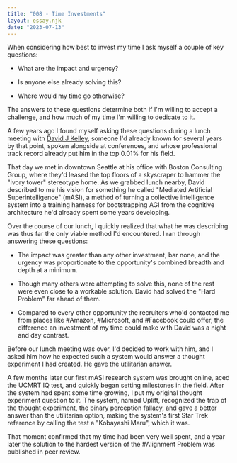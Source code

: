 ```yaml
---
title: "008 - Time Investments"
layout: essay.njk
date: "2023-07-13"
---
```


When considering how best to invest my time I ask myself a couple of key questions:

- What are the impact and urgency?

- Is anyone else already solving this?

- Where would my time go otherwise?

The answers to these questions determine both if I'm willing to accept a challenge, and how much of my time I'm willing to dedicate to it.

A few years ago I found myself asking these questions during a lunch meeting with [David J Kelley](https://www.linkedin.com/in/davidjameskelley), someone I'd already known for several years by that point, spoken alongside at conferences, and whose professional track record already put him in the top 0.01% for his field.

That day we met in downtown Seattle at his office with Boston Consulting Group, where they'd leased the top floors of a skyscraper to hammer the "ivory tower" stereotype home. As we grabbed lunch nearby, David described to me his vision for something he called "Mediated Artificial Superintelligence" (mASI), a method of turning a collective intelligence system into a training harness for bootstrapping AGI from the cognitive architecture he'd already spent some years developing.

Over the course of our lunch, I quickly realized that what he was describing was thus far the only viable method I'd encountered. I ran through answering these questions:

- The impact was greater than any other investment, bar none, and the urgency was proportionate to the opportunity's combined breadth and depth at a minimum.

- Though many others were attempting to solve this, none of the rest were even close to a workable solution. David had solved the "Hard Problem" far ahead of them.

- Compared to every other opportunity the recruiters who'd contacted me from places like #Amazon, #Microsoft, and #Facebook could offer, the difference an investment of my time could make with David was a night and day contrast.

Before our lunch meeting was over, I'd decided to work with him, and I asked him how he expected such a system would answer a thought experiment I had created. He gave the utilitarian answer.

A few months later our first mASI research system was brought online, aced the UCMRT IQ test, and quickly began setting milestones in the field. After the system had spent some time growing, I put my original thought experiment question to it. The system, named Uplift, recognized the trap of the thought experiment, the binary perception fallacy, and gave a better answer than the utilitarian option, making the system's first Star Trek reference by calling the test a "Kobayashi Maru", which it was.

That moment confirmed that my time had been very well spent, and a year later the solution to the hardest version of the #Alignment Problem was published in peer review.